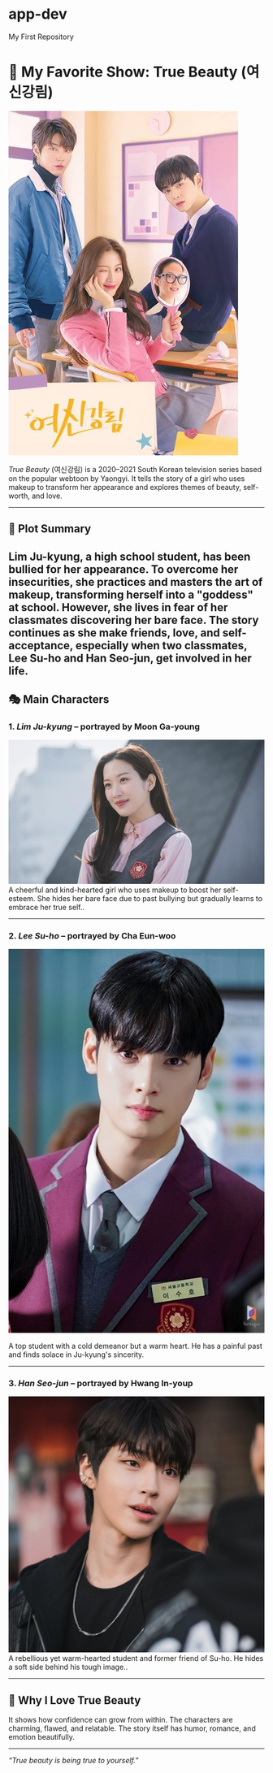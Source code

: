 # app-dev
My First Repository
# 🌸 My Favorite Show: True Beauty (여신강림)

![image alt](https://github.com/LeeYuan19/app-dev/blob/4492845d420fc8047a3383f4b9c3b3856e7e4a14/images%20(4).jpeg)

*True Beauty* (여신강림) is a 2020–2021 South Korean television series based on the popular webtoon by Yaongyi. It tells the story of a girl who uses makeup to transform her appearance and explores themes of beauty, self-worth, and love.

---

## 📖 Plot Summary

Lim Ju-kyung, a high school student, has been bullied for her appearance. To overcome her insecurities, she practices and masters the art of makeup, transforming herself into a "goddess" at school. However, she lives in fear of her classmates discovering her bare face. The story continues as she make friends, love, and self-acceptance, especially when two classmates, Lee Su-ho and Han Seo-jun, get involved in her life.
---

## 🎭 Main Characters

### 1. *Lim Ju-kyung* – portrayed by Moon Ga-young  
![image alt](https://github.com/LeeYuan19/app-dev/blob/8d5b16f3376a047ccfa7d9fd42f763bc9ad77205/True-Beauty-Fashion-Moon-Ga-Young.jpg)  
A cheerful and kind-hearted girl who uses makeup to boost her self-esteem. She hides her bare face due to past bullying but gradually learns to embrace her true self..

---

### 2. *Lee Su-ho* – portrayed by Cha Eun-woo  
![image alt](https://github.com/LeeYuan19/app-dev/blob/8d5b16f3376a047ccfa7d9fd42f763bc9ad77205/Lee.jpg)

A top student with a cold demeanor but a warm heart. He has a painful past and finds solace in Ju-kyung's sincerity.


---

### 3. *Han Seo-jun* – portrayed by Hwang In-youp  
![image alt](https://github.com/LeeYuan19/app-dev/blob/8d5b16f3376a047ccfa7d9fd42f763bc9ad77205/Han.jpg)
A rebellious yet warm-hearted student and former friend of Su-ho. He hides a soft side behind his tough image..

---

## 💖 Why I Love True Beauty

It shows how confidence can grow from within.
The characters are charming, flawed, and relatable.
The story itself has humor, romance, and emotion beautifully.


---

*“True beauty is being true to yourself.”*
